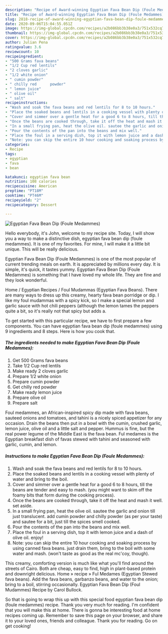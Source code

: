 ```yaml
---
description: "Recipe of Award-winning Egyptian Fava Bean Dip (Foule Medammes)"
title: "Recipe of Award-winning Egyptian Fava Bean Dip (Foule Medammes)"
slug: 2818-recipe-of-award-winning-egyptian-fava-bean-dip-foule-medammes
date: 2020-09-06T15:04:55.051Z
image: https://img-global.cpcdn.com/recipes/a2b086bb3b38e0a3/751x532cq70/egyptian-fava-bean-dip-foule-medammes-recipe-main-photo.jpg
thumbnail: https://img-global.cpcdn.com/recipes/a2b086bb3b38e0a3/751x532cq70/egyptian-fava-bean-dip-foule-medammes-recipe-main-photo.jpg
cover: https://img-global.cpcdn.com/recipes/a2b086bb3b38e0a3/751x532cq70/egyptian-fava-bean-dip-foule-medammes-recipe-main-photo.jpg
author: Julian Pena
ratingvalue: 3.6
reviewcount: 10
recipeingredient:
- "500 Grams fava beans"
- "1/2 Cup red lentils"
- "2 cloves garlic"
- "1/2 white onion"
- " cumin powder"
- " chilly red      powder"
- " lemon juice"
- " olive oil"
- " salt"
recipeinstructions:
- "Wash and soak the fava beans and red lentils for 8 to 10 hours."
- "Place the soaked beans and lentils in a cooking vessel with plenty of water and bring to the boil."
- "Cover and simmer over a gentle heat for a good 6 to 8 hours, till the beans are tender and easy to mash. (you might want to skim off the foamy bits that form during the cooking process)."
- "Once the beans are cooked through, take it off the heat and mash it well. set aside."
- "In a small frying pan, heat the olive oil. sautee the garlic and onion till just translucent. add cumin powder and chilly powder (as per your taste) and sautee for a bit, just till the spices smell cooked."
- "Pour the contents of the pan into the beans and mix well."
- "Place the foul in a serving dish, top it with lemon juice and a dash of olive oil. enjoy!"
- "Note: you can skip the entire 10 hour cooking and soaking process by using canned fava beans. just drain them, bring to the boil with some water and mash. (won&#39;t taste as good as the real mc&#39;coy, though)."
categories:
- Recipe
tags:
- egyptian
- fava
- bean

katakunci: egyptian fava bean 
nutrition: 108 calories
recipecuisine: American
preptime: "PT18M"
cooktime: "PT46M"
recipeyield: "2"
recipecategory: Dessert

---
```



![Egyptian Fava Bean Dip (Foule Medammes)](https://img-global.cpcdn.com/recipes/a2b086bb3b38e0a3/751x532cq70/egyptian-fava-bean-dip-foule-medammes-recipe-main-photo.jpg)

Hello everybody, it's John, welcome to my recipe site. Today, I will show you a way to make a distinctive dish, egyptian fava bean dip (foule medammes). It is one of my favorites. For mine, I will make it a little bit unique. This will be really delicious.

Egyptian Fava Bean Dip (Foule Medammes) is one of the most popular of current trending meals on earth. It is appreciated by millions every day. It is simple, it's quick, it tastes yummy. Egyptian Fava Bean Dip (Foule Medammes) is something that I have loved my whole life. They are fine and they look wonderful.

Home / Egyptian Recipes / Foul Mudammas (Egyptian Fava Beans). There are many ways to dress up this creamy, hearty fava bean porridge or dip. I like my foul mudammas with a spicy kick, so I make a special lemon and garlic sauce with hot chili peppers (although the lemon tames the peppers quite a bit, so it&#39;s really not that spicy but adds a.


To get started with this particular recipe, we have to first prepare a few components. You can have egyptian fava bean dip (foule medammes) using 9 ingredients and 8 steps. Here is how you cook that.

<!--inarticleads1-->

##### The ingredients needed to make Egyptian Fava Bean Dip (Foule Medammes):

1. Get 500 Grams fava beans
1. Take 1/2 Cup red lentils
1. Make ready 2 cloves garlic
1. Prepare 1/2 white onion
1. Prepare  cumin powder
1. Get  chilly red      powder
1. Make ready  lemon juice
1. Prepare  olive oil
1. Prepare  salt


Foul medammes, an African-inspired spicy dip made with fava beans, sauteed onions and tomatoes, and tahini is a nicely spiced appetizer for any occasion. Drain the beans then put in a bowl with the cumin, crushed garlic, lemon juice, olive oil and a little salt and pepper. Hummus is fine, but the real power legume of the Middle East is the fava bean. Ful medames is the Egyptian breakfast dish of favas stewed with tahini and seasoned with garlic, cumin, and lemon. 

<!--inarticleads2-->

##### Instructions to make Egyptian Fava Bean Dip (Foule Medammes):

1. Wash and soak the fava beans and red lentils for 8 to 10 hours.
1. Place the soaked beans and lentils in a cooking vessel with plenty of water and bring to the boil.
1. Cover and simmer over a gentle heat for a good 6 to 8 hours, till the beans are tender and easy to mash. (you might want to skim off the foamy bits that form during the cooking process).
1. Once the beans are cooked through, take it off the heat and mash it well. set aside.
1. In a small frying pan, heat the olive oil. sautee the garlic and onion till just translucent. add cumin powder and chilly powder (as per your taste) and sautee for a bit, just till the spices smell cooked.
1. Pour the contents of the pan into the beans and mix well.
1. Place the foul in a serving dish, top it with lemon juice and a dash of olive oil. enjoy!
1. Note: you can skip the entire 10 hour cooking and soaking process by using canned fava beans. just drain them, bring to the boil with some water and mash. (won&#39;t taste as good as the real mc&#39;coy, though).


This creamy, comforting version is much like what you&#39;ll find around the streets of Cairo. Both are cheap, easy to find, high in plant-based protein and downright delicious. Home » recipe » Ful Medames (Egyptian Stewed fava beans). Add the fava beans, garbanzo beans, and water to the onion; bring to a boil, stirring occasionally. Egyptian Fava Bean Dip (Foul Mudammes) Recipe by Carol Bullock. 

So that is going to wrap this up with this special food egyptian fava bean dip (foule medammes) recipe. Thank you very much for reading. I'm confident that you will make this at home. There is gonna be interesting food at home recipes coming up. Remember to save this page on your browser, and share it to your loved ones, friends and colleague. Thank you for reading. Go on get cooking!
